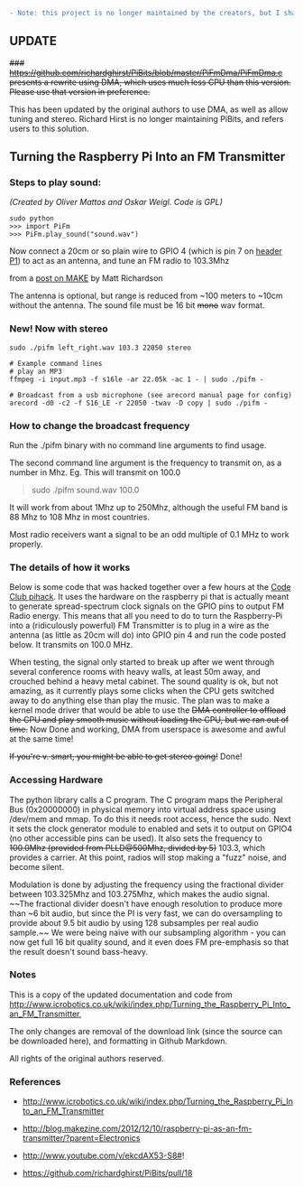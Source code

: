 ```diff
- Note: this project is no longer maintained by the creators, but I shall continue to work on it
```

## UPDATE

~~### https://github.com/richardghirst/PiBits/blob/master/PiFmDma/PiFmDma.c presents a rewrite using DMA, which uses much less CPU than this version. Please use that version in preference.~~

This has been updated by the original authors to use DMA, as well as allow tuning and stereo.  Richard Hirst is no longer maintaining PiBits, and refers users to this solution.

## Turning the Raspberry Pi Into an FM Transmitter

### Steps to play sound:

*(Created by Oliver Mattos and Oskar Weigl. Code is GPL)*

```
sudo python
>>> import PiFm
>>> PiFm.play_sound("sound.wav")
```

Now connect a 20cm or so plain wire to GPIO 4 (which is pin 7 on [header P1](http://elinux.org/RPi_Low-level_peripherals#General_Purpose_Input.2FOutput_.28GPIO.29)) to act as an antenna, and tune an FM radio to 103.3Mhz

from a [post on MAKE](http://blog.makezine.com/2012/12/10/raspberry-pi-as-an-fm-transmitter/?parent=Electronics) by Matt Richardson

The antenna is optional, but range is reduced from ~100 meters to ~10cm without the antenna. The sound file must be 16 bit ~~mono~~ wav format.

### New! Now with stereo

```
sudo ./pifm left_right.wav 103.3 22050 stereo

# Example command lines
# play an MP3
ffmpeg -i input.mp3 -f s16le -ar 22.05k -ac 1 - | sudo ./pifm -

# Broadcast from a usb microphone (see arecord manual page for config)
arecord -d0 -c2 -f S16_LE -r 22050 -twav -D copy | sudo ./pifm -
```

### How to change the broadcast frequency

Run the ./pifm binary with no command line arguments to find usage.

The second command line argument is the frequency to transmit on, as a number in Mhz. Eg. This will transmit on 100.0

> sudo ./pifm sound.wav 100.0

It will work from about 1Mhz up to 250Mhz, although the useful FM band is 88 Mhz to 108 Mhz in most countries.

Most radio receivers want a signal to be an odd multiple of 0.1 MHz to work properly.

### The details of how it works

Below is some code that was hacked together over a few hours at the [Code Club pihack](http://blog.codeclub.org.uk/blog/brief/). It uses the hardware on the raspberry pi that is actually meant to generate spread-spectrum clock signals on the GPIO pins to output FM Radio energy. This means that all you need to do to turn the Raspberry-Pi into a (ridiculously powerful) FM Transmitter is to plug in a wire as the antenna (as little as 20cm will do) into GPIO pin 4 and run the code posted below. It transmits on 100.0 MHz.

When testing, the signal only started to break up after we went through several conference rooms with heavy walls, at least 50m away, and crouched behind a heavy metal cabinet. The sound quality is ok, but not amazing, as it currently plays some clicks when the CPU gets switched away to do anything else than play the music. The plan was to make a kernel mode driver that would be able to use the ~~DMA controller to offload the CPU and play smooth music without loading the CPU, but we ran out of time.~~ Now Done and working, DMA from userspace is awesome and awful at the same time!

~~If you're v. smart, you might be able to get stereo going!~~ Done!

### Accessing Hardware

The python library calls a C program. The C program maps the Peripheral Bus (0x20000000) in physical memory into virtual address space using /dev/mem and mmap. To do this it needs root access, hence the sudo. Next it sets the clock generator module to enabled and sets it to output on GPIO4 (no other accessible pins can be used). It also sets the frequency to ~~100.0Mhz (provided from PLLD@500Mhz, divided by 5)~~ 103.3, which provides a carrier. At this point, radios will stop making a "fuzz" noise, and become silent.

Modulation is done by adjusting the frequency using the fractional divider between 103.325Mhz and 103.275Mhz, which makes the audio signal. ~~The fractional divider doesn't have enough resolution to produce more than ~6 bit audio, but since the PI is very fast, we can do oversampling to provide about 9.5 bit audio by using 128 subsamples per real audio sample.~~ We were being naive with our subsampling algorithm - you can now get full 16 bit quality sound, and it even does FM pre-emphasis so that the result doesn't sound bass-heavy. 

### Notes

This is a copy of the updated documentation and code from 
http://www.icrobotics.co.uk/wiki/index.php/Turning_the_Raspberry_Pi_Into_an_FM_Transmitter, 

The only changes are removal of the download link (since the source can be downloaded here), and formatting in Github Markdown.

All rights of the original authors reserved.

### References

* http://www.icrobotics.co.uk/wiki/index.php/Turning_the_Raspberry_Pi_Into_an_FM_Transmitter

* http://blog.makezine.com/2012/12/10/raspberry-pi-as-an-fm-transmitter/?parent=Electronics

* http://www.youtube.com/v/ekcdAX53-S8#! 

* https://github.com/richardghirst/PiBits/pull/18
